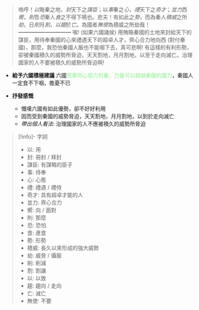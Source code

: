> 嗚呼！*以*賂秦之地，*封*天下之*謀臣*；以*事*秦之*心*，*禮*天下之*奇才*；*並力*西*嚮*，*則*吾*恐*秦人*食*之不得下嚥也。悲夫！有如此之*勢*，而為秦人*積威*之所*劫*，日*削*月*割*，*以趨*於*亡*。為國者*無使*為積威之所劫哉！
> ━━━━━━━━━━
> 唉! (如果六國諸侯) 用賄賂秦國的土地來封給天下的謀臣，用待奉秦國的心來禮遇天下的超卓人才，齊心合力地向西 (對付秦國)，那麼，我恐怕秦國人飯也不能咽下去，真可悲啊! 有這樣的有利形勢，卻被秦國積久的威勢所脅迫，天天割地，月月割地，以至于走向滅亡。治理國家的人不要被積久的威勢所脅迫啊!

- **給予六國積極建議**
  六國<span style="color: lightgreen">若果同心協力抗秦，力量可以超越秦國的國力</span>，秦國人一定食不下咽，擔憂不已

- **抒發感慨**
	- 慨嘆六國有如此優勢，卻不好好利用
	- 因而受到秦國的威勢脅迫，天天割地，月月割地，以到於走向滅亡
	- *帶出個人看法*: 治理國家的人不應被積久的威勢所脅迫

> [!info]- 字詞
> - 以: 用
> - 封: 冊封 / 拜封
> - 謀臣: 有謀略的臣子
> - 事: 待奉
> - 心: 心態
> - 禮: 禮遇 / 禮侍
> - 奇才: 具有超卓才能的人
> - 並力: 齊心合力
> - 嚮: 向 / 面對
> - 則: 那麼
> - 恐: 恐怕
> - 食: 進食
> - 勢: 形勢
> - 積威: 長久以來形成的強大威勢
> - 劫: 威脅 / 懾服
> - 削: 削減
> - 割: 割讓
> - 以: 以致
> - 趨: 趨向 / 走向
> - 亡: 滅亡
> - 無使: 不要

